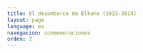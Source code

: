 ```yaml
---
title: El desembarco de Elkano (1922-2014)
layout: page
language: es
navegacion: conmemoraciones
orden: 2
---
```

